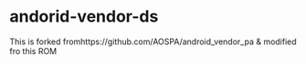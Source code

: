 andorid-vendor-ds
=================

This is forked fromhttps://github.com/AOSPA/android_vendor_pa &amp; modified fro this ROM
